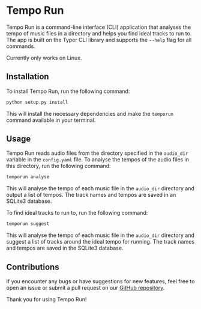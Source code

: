 # Tempo Run

Tempo Run is a command-line interface (CLI) application that analyses the tempo of music files in a directory and helps you find ideal tracks to run to. The app is built on the Typer CLI library and supports the `--help` flag for all commands.

Currently only works on Linux.

## Installation

To install Tempo Run, run the following command:

```bash
python setup.py install
```

This will install the necessary dependencies and make the `temporun` command available in your terminal.

## Usage

Tempo Run reads audio files from the directory specified in the `audio_dir` variable in the `config.yaml` file. To analyse the tempos of the audio files in this directory, run the following command:

```bash
temporun analyse
```

This will analyse the tempo of each music file in the `audio_dir` directory and output a list of tempos. The track names and tempos are saved in an SQLite3 database.

To find ideal tracks to run to, run the following command:

```bash
temporun suggest
```

This will analyse the tempo of each music file in the `audio_dir` directory and suggest a list of tracks around the ideal tempo for running. The track names and tempos are saved in the SQLite3 database.

## Contributions

If you encounter any bugs or have suggestions for new features, feel free to open an issue or submit a pull request on our [GitHub repository](https://github.com/yourusername/your-repo-name).

Thank you for using Tempo Run!
